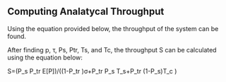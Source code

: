 ## Computing Analatycal Throughput

Using the equation provided below, the throughput of the system can be found.

After finding p, τ, Ps, Ptr, Ts, and Tc, the throughput S can be calculated using the equation below:

S=(P_s P_tr E[P])/((1-P_tr )σ+P_tr P_s T_s+P_tr (1-P_s)T_c )

